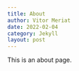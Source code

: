 ```yaml
---
title: About
author: Vitor Meriat
date: 2022-02-04
category: Jekyll
layout: post
---
```


This is an about page.
